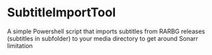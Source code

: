 # SubtitleImportTool
A simple Powershell script that imports subtitles from RARBG releases (subtitles in subfolder) to your media directory to get around Sonarr limitation
